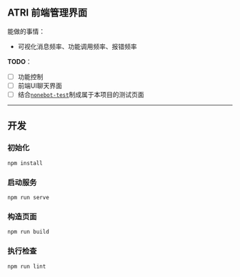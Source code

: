 ## ATRI 前端管理界面
能做的事情：
 - 可视化消息频率、功能调用频率、报错频率

**TODO**：
 - [ ] 功能控制
 - [ ] 前端UI聊天界面
 - [ ] 结合[`nonebot-test`](https://github.com/nonebot/plugin-test)制成属于本项目的测试页面

---

## 开发
### 初始化
```
npm install
```

### 启动服务
```
npm run serve
```

### 构造页面
```
npm run build
```

### 执行检查
```
npm run lint
```
